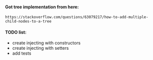 #### Got tree implementation from here:

```https://stackoverflow.com/questions/63079217/how-to-add-multiple-child-nodes-to-a-tree```

#### TODO list:
- create injecting with constructors
- create injecting with setters
- add tests
